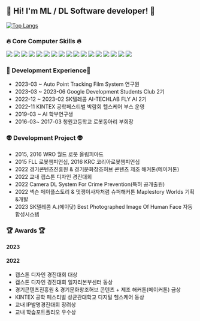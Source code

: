 ## :construction_worker: Hi! I'm ML / DL Software developer! :construction_worker:
  
[![Top Langs](https://github-readme-stats.vercel.app/api/top-langs/?username=carrier1269&layout=compact)](https://github.com/anuraghazra/github-readme-stats)</a>
### :fire: Core Computer Skills :fire:

<img src="https://img.shields.io/badge/Python-3776AB?style=flat&logo=Python&logoColor=white"/></a>
<img src="https://img.shields.io/badge/TensorFlow-FF6F00?style=flat&logo=TensorFlow&logoColor=white"/></a>
<img src="https://img.shields.io/badge/OpenCV-5C3EE8?style=flat&logo=OpenCV&logoColor=white"/></a>
<img src="https://img.shields.io/badge/Windows Terminal-4D4D4D?style=flat&logo=Windows Terminal&logoColor=white"/></a>
<img src="https://img.shields.io/badge/Microsoft Azure-0078D4?style=flat&logo=Microsoft Azure&logoColor=white"/></a>
<img src="https://img.shields.io/badge/Visual Studio C-5C2D91?style=flat&logo=Visual Studio&logoColor=white"/></a> 
<img src="https://img.shields.io/badge/Catia V5 R20-005386?style=flat&logo=Dassault Systèmes&logoColor=white"/></a> 
<img src="https://img.shields.io/badge/Arduino-00979D?style=flat&logo=Arduino&logoColor=white"/></a> 
<img src="https://img.shields.io/badge/Raspberry Pi-A22846?style=flat&logo=Raspberry Pi&logoColor=white"/></a> 
<img src="https://img.shields.io/badge/NVIDIA Jetson-76B900?style=flat&logo=NVIDIA&logoColor=white"/></a> 
<img src="https://img.shields.io/badge/Linux-FCC624?style=flat&logo=Linux&logoColor=white"/></a> 
<img src="https://img.shields.io/badge/Ubuntu-E95420?style=flat&logo=Ubuntu&logoColor=white"/></a> 
<img src="https://img.shields.io/badge/Microsoft Office-6264A7?style=flat&logo=Microsoft Office&logoColor=white"/></a>
<img src="https://img.shields.io/badge/MIT App Inventor-3DDC84?style=flat&logo=Android&logoColor=white"/></a> 
<img src="https://img.shields.io/badge/Embedded System-00B2FF?style=flat&logo=Windows&logoColor=white"/> 
<img src="https://img.shields.io/badge/Iot(Internet Of Things)-00B0D8?style=flat&logo=Probot&logoColor=white"/></a>
<img src="https://img.shields.io/badge/GitHub-181717?style=flat&logo=GitHub&logoColor=white"/></a>



### :rocket: Development Experience:rocket: 
-   2023-03 ~             Auto Point Tracking Film System 연구원 
-   2023-03 ~ 2023-06     Google Development Students Club 2기
-   2022-12 ~ 2023-02     SK텔레콤 AI-TECHLAB FLY AI 2기
-   2022-11               KINTEX 공학페스티벌 박람회 헬스케어 부스 운영
-   2019-03 ~             AI 학부연구생
-   2016-03~ 2017-03      청원고등학교 로봇동아리 부회장

### 👽️ Development Project 👽️ 
-   2015, 2016 WRO 월드 로봇 올림피아드
-   2015 FLL 로봇챔피언십, 2016 KRC 코리아로봇챔피언십
-   2022 경기콘텐츠진흥원 & 경기문화창조허브 콘텐츠 제조 해커톤(메이커톤)
-   2022 교내 캡스톤 디자인 경진대회
-   2022 Camera DL System For Crime Prevention(특허 공개출원)
-   2022 넥슨 메이플스토리 & 멋쟁이사자처럼 슈퍼해커톤 Maplestory Worlds 기획&개발
-   2023 SK텔레콤 A.(에이닷) Best Photographed Image Of Human Face 자동합성시스템

### 🏆 Awards 🏆
#### 2023
#### 2022
-   캡스톤 디자인 경진대회 대상
-   캡스톤 디자인 경진대회 일자리본부센터 동상
-   경기콘텐츠진흥원 & 경기문화창조허브 콘텐츠 + 제조 해커톤(메이커톤) 금상
-   KINTEX 공학 페스티벌 성균관대학교 디지털 헬스케어 동상 
-   교내 IP발명경진대회 장려상
-   교내 학습포트폴리오 우수상



<!--
**carrier1269/carrier1269** is a ✨ _special_ ✨ repository because its `README.md` (this file) appears on your GitHub profile.

Here are some ideas to get you started:

- 🔭 I’m currently working on ...
- 🌱 I’m currently learning ...
- 👯 I’m looking to collaborate on ...
- 🤔 I’m looking for help with ...
- 💬 Ask me about ...
- 📫 How to reach me: ...
- 😄😄 Pronouns: ...
- ⚡ Fun fact: ... 
-->
